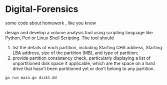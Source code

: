 # Digital-Forensics
some code about homework , like you know

design and develop a volume analysis tool using scripting language like Python, Perl or Linux Shell Scripting. The tool should
1. list the details of each partition, including Starting CHS address, Starting LBA address, size of the partition (MB), and type of partition;
2. provide partition consistency check, particularly displaying a list of unpartitioned disk space if applicable, which are the space on a hard drive that hasn’t been partitioned yet or don’t belong to any partition.

`go run main.go disk1.dd `  
